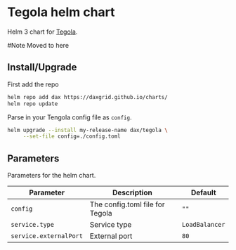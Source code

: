 # Tegola helm chart

Helm 3 chart for [Tegola](https://github.com/go-spatial/tegola).

#Note
Moved to here

## Install/Upgrade

First add the repo
```sh
helm repo add dax https://daxgrid.github.io/charts/
helm repo update
```

Parse in your Tengola config file as `config`.
```sh
helm upgrade --install my-release-name dax/tegola \
     --set-file config=./config.toml
```

## Parameters
Parameters for the helm chart.

| Parameter              | Description                     | Default        |
|------------------------|---------------------------------|----------------|
| `config`               | The config.toml file for Tegola | `""`           |
| `service.type`         | Service type                    | `LoadBalancer` |
| `service.externalPort` | External port                   | `80`           |
